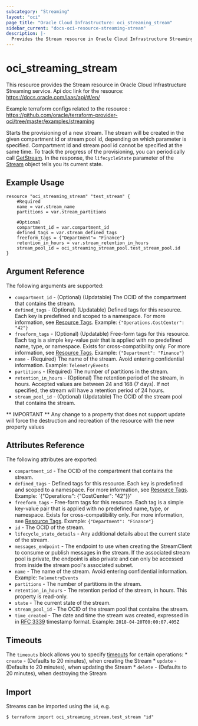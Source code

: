 ```yaml
---
subcategory: "Streaming"
layout: "oci"
page_title: "Oracle Cloud Infrastructure: oci_streaming_stream"
sidebar_current: "docs-oci-resource-streaming-stream"
description: |-
  Provides the Stream resource in Oracle Cloud Infrastructure Streaming service
---
```


# oci_streaming_stream
This resource provides the Stream resource in Oracle Cloud Infrastructure Streaming service.
Api doc link for the resource: https://docs.oracle.com/iaas/api/#/en/

Example terraform configs related to the resource : https://github.com/oracle/terraform-provider-oci/tree/master/examples/streaming

Starts the provisioning of a new stream.
The stream will be created in the given compartment id or stream pool id, depending on which parameter is specified.
Compartment id and stream pool id cannot be specified at the same time.
To track the progress of the provisioning, you can periodically call [GetStream](https://docs.cloud.oracle.com/iaas/api/#/en/streaming/20180418/Stream/GetStream).
In the response, the `lifecycleState` parameter of the [Stream](https://docs.cloud.oracle.com/iaas/api/#/en/streaming/20180418/Stream/) object tells you its current state.


## Example Usage

```hcl
resource "oci_streaming_stream" "test_stream" {
	#Required
	name = var.stream_name
	partitions = var.stream_partitions

	#Optional
	compartment_id = var.compartment_id
	defined_tags = var.stream_defined_tags
	freeform_tags = {"Department"= "Finance"}
	retention_in_hours = var.stream_retention_in_hours
	stream_pool_id = oci_streaming_stream_pool.test_stream_pool.id
}
```

## Argument Reference

The following arguments are supported:

* `compartment_id` - (Optional) (Updatable) The OCID of the compartment that contains the stream.
* `defined_tags` - (Optional) (Updatable) Defined tags for this resource. Each key is predefined and scoped to a namespace. For more information, see [Resource Tags](https://docs.cloud.oracle.com/iaas/Content/General/Concepts/resourcetags.htm).  Example: `{"Operations.CostCenter": "42"}` 
* `freeform_tags` - (Optional) (Updatable) Free-form tags for this resource. Each tag is a simple key-value pair that is applied with no predefined name, type, or namespace. Exists for cross-compatibility only. For more information, see [Resource Tags](https://docs.cloud.oracle.com/iaas/Content/General/Concepts/resourcetags.htm).  Example: `{"Department": "Finance"}` 
* `name` - (Required) The name of the stream. Avoid entering confidential information.  Example: `TelemetryEvents` 
* `partitions` - (Required) The number of partitions in the stream.
* `retention_in_hours` - (Optional) The retention period of the stream, in hours. Accepted values are between 24 and 168 (7 days). If not specified, the stream will have a retention period of 24 hours. 
* `stream_pool_id` - (Optional) (Updatable) The OCID of the stream pool that contains the stream.


** IMPORTANT **
Any change to a property that does not support update will force the destruction and recreation of the resource with the new property values

## Attributes Reference

The following attributes are exported:

* `compartment_id` - The OCID of the compartment that contains the stream.
* `defined_tags` - Defined tags for this resource. Each key is predefined and scoped to a namespace. For more information, see [Resource Tags](https://docs.cloud.oracle.com/iaas/Content/General/Concepts/resourcetags.htm).  Example: `{"Operations": {"CostCenter": "42"}}' 
* `freeform_tags` - Free-form tags for this resource. Each tag is a simple key-value pair that is applied with no predefined name, type, or namespace. Exists for cross-compatibility only. For more information, see [Resource Tags](https://docs.cloud.oracle.com/iaas/Content/General/Concepts/resourcetags.htm).  Example: `{"Department": "Finance"}` 
* `id` - The OCID of the stream.
* `lifecycle_state_details` - Any additional details about the current state of the stream.
* `messages_endpoint` - The endpoint to use when creating the StreamClient to consume or publish messages in the stream. If the associated stream pool is private, the endpoint is also private and can only be accessed from inside the stream pool's associated subnet. 
* `name` - The name of the stream. Avoid entering confidential information.  Example: `TelemetryEvents` 
* `partitions` - The number of partitions in the stream.
* `retention_in_hours` - The retention period of the stream, in hours. This property is read-only.
* `state` - The current state of the stream.
* `stream_pool_id` - The OCID of the stream pool that contains the stream.
* `time_created` - The date and time the stream was created, expressed in in [RFC 3339](https://tools.ietf.org/rfc/rfc3339) timestamp format.  Example: `2018-04-20T00:00:07.405Z` 

## Timeouts

The `timeouts` block allows you to specify [timeouts](https://registry.terraform.io/providers/oracle/oci/latest/docs/guides/changing_timeouts) for certain operations:
	* `create` - (Defaults to 20 minutes), when creating the Stream
	* `update` - (Defaults to 20 minutes), when updating the Stream
	* `delete` - (Defaults to 20 minutes), when destroying the Stream


## Import

Streams can be imported using the `id`, e.g.

```
$ terraform import oci_streaming_stream.test_stream "id"
```

